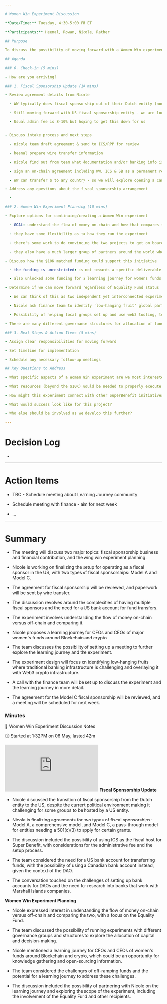 ```yaml
---

# Women Win Experiment Discussion

**Date/Time:** Tuesday, 4:30-5:00 PM ET

**Participants:** Heenal, Rowan, Nicole, Rather

## Purpose

To discuss the possibility of moving forward with a Women Win experiment, independently of progress with the Equality Fund experiment, now that fiscal sponsorship and $10,000 in matched funding has been secured for SuperBenefit.

## Agenda

### 0. Check-in (5 mins)

- How are you arriving?

### 1. Fiscal Sponsorship Update (10 mins)

- Review agreement details from Nicole

  - WW typically does fiscal sponsorship out of their Dutch entity (nonprofit entity). have been exploring fiscal sponsorship from US entity, but timing was not ideal, given the current environment.

  - Still moving forward with US fiscal sponsorship entity - we are looking for "model C" fiscal sponsorship - pass-through of funds. This should be ready soon. 

  - Usual admin fee is 8-10% but hoping to get this down for us


- Discuss intake process and next steps

  - nicole team draft agreement & send to ICS/RPP for review

  - heenal prepare wire transfer information

  - nicole find out from team what documentation and/or banking info is required from ICS

  - sign an on-chain agreement including WW, ICS & SB as a permanent record (like in windfall)

  - WW can transfer $ to any country - so we will explore opening a Canada based account for SB's Marshal Islands LLC

- Address any questions about the fiscal sponsorship arrangement

  - 

### 2. Women Win Experiment Planning (10 mins)

- Explore options for continuing/creating a Women Win experiment

  - GOAL: understand the flow of money on-chain and how that compares to off-chain. 

  - they have some flexibility as to how they run the experiment

  - there's some work to do convincing the two projects to get on board

  - they also have a much larger group of partners around the world who might be open to partnering on this. it would have to be in a country with relatively easy off-ramping

- Discuss how the $10K matched funding could support this initiative

  - the funding is unrestricted: is not towards a specific deliverable and no reporting is required

  - also unlocked some funding for a learning journey for womens funds CEOs and CFOs around the world - a session a month for 5 months, plus a one-day culminating convening

- Determine if we can move forward regardless of Equality Fund status

  - We can think of this as two independent yet interconnected experiments

  - Nicole ask finance team to identify 'low-hanging fruit' global partners. And then experiment design should flow eaisly from there.

  - Possibility of helping local groups set up and use web3 tooling, too

- There are many different governance structures for allocation of funds, decision making, peer review etc. 

### 3. Next Steps & Action Items (5 mins)

- Assign clear responsibilities for moving forward

- Set timeline for implementation

- Schedule any necessary follow-up meetings

## Key Questions to Address

- What specific aspects of a Women Win experiment are we most interested in exploring?

- What resources (beyond the $10K) would be needed to properly execute this experiment?

- How might this experiment connect with other SuperBenefit initiatives?

- What would success look like for this project?

- Who else should be involved as we develop this further?

---
```


# Decision Log

- 

---

# Action Items

- TBC - Schedule meeting about Learning Journey community

- Schedule meeting with finance - aim for next week

- ...

---

# Summary

- The meeting will discuss two major topics: fiscal sponsorship business and financial contribution, and the wing win experiment planning.

- Nicole is working on finalizing the setup for operating as a fiscal sponsor in the US, with two types of fiscal sponsorships: Model A and Model C.

- The agreement for fiscal sponsorship will be reviewed, and paperwork will be sent by wire transfer.

- The discussion revolves around the complexities of having multiple fiscal sponsors and the need for a US bank account for fund transfers.

- The experiment involves understanding the flow of money on-chain versus off-chain and comparing it.

- Nicole proposes a learning journey for CFOs and CEOs of major women's funds around Blockchain and crypto.

- The team discusses the possibility of setting up a meeting to further explore the learning journey and the experiment.

- The experiment design will focus on identifying low-hanging fruits where traditional banking infrastructure is challenging and overlaying it with Web3 crypto infrastructure.

- A call with the finance team will be set up to discuss the experiment and the learning journey in more detail.

- The agreement for the Model C fiscal sponsorship will be reviewed, and a meeting will be scheduled for next week.

### Minutes

📝 Women Win Experiment Discussion Notes 

🕞 Started at 1:32PM on 06 May, lasted 42m

![women_win_experiment_discussion_transcript.txt](https://cdn.charmverse.io/user-content/215aa41f-717d-493c-a04b-09eaa7ea95fa/258a37b3-a9cd-423e-a900-1ef391f66094/women_win_experiment_discussion_transcript.txt)
**Fiscal Sponsorship Update**

- Nicole discussed the transition of fiscal sponsorship from the Dutch entity to the US, despite the current political environment making it challenging for some groups to be hosted by a US entity.

- Nicole is finalizing agreements for two types of fiscal sponsorships: Model A, a comprehensive model, and Model C, a pass-through model for entities needing a 501(c)(3) to apply for certain grants.

- The discussion included the possibility of using ICS as the fiscal host for Super Benefit, with considerations for the administrative fee and the setup process.

- The team considered the need for a US bank account for transferring funds, with the possibility of using a Canadian bank account instead, given the context of the DAO.

- The conversation touched on the challenges of setting up bank accounts for DAOs and the need for research into banks that work with Marshall Islands companies.

**Women Win Experiment Planning**

- Nicole expressed interest in understanding the flow of money on-chain versus off-chain and comparing the two, with a focus on the Equality Fund.

- The team discussed the possibility of running experiments with different governance groups and structures to explore the allocation of capital and decision-making.

- Nicole mentioned a learning journey for CFOs and CEOs of women's funds around Blockchain and crypto, which could be an opportunity for knowledge gathering and open-sourcing information.

- The team considered the challenges of off-ramping funds and the potential for a learning journey to address these challenges.

- The discussion included the possibility of partnering with Nicole on the learning journey and exploring the scope of the experiment, including the involvement of the Equality Fund and other recipients.